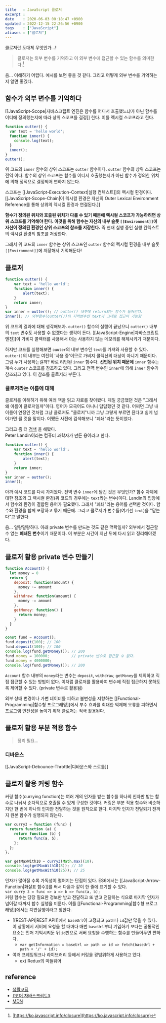 ```yaml
---
title   : JavaScript 클로저 
excerpt : 
date    : 2020-06-03 00:18:47 +0900
updated : 2022-12-15 22:26:56 +0900
tags    : ["JavaScript"]
aliases : ["클로저"]
---
```



클로저란 도대체 무엇인가...!

> 클로저는 외부 변수를 기억하고 이 외부 변수에 접근할 수 있는 함수를 의미한다.[^1]

음... 이해하기 어렵다. 예시를 보면 좋을 것 같다. 그리고 어떻게 외부 변수를 기억하는지 알면 좋겠다.

## 함수가 외부 변수를 기억하다

[[JavaScript-Scope|자바스크립트 엔진은 함수를 어디서 호출했느냐가 아닌 함수를 어디에 정의했는지에 따라 상위 스코프를 결정]] 한다. 이를 렉시컬 스코프라고 한다. 

```javascript
function outter() {
  var text = 'hello world';
  function inner() {	
    console.log(text);
  }
  inner(); 
}
outter();
```

위 코드의 `inner` 함수의 상위 스코프는 `outter` 함수이다. `outter` 함수의 상위 스코프는 전역 이다. 함수의 상위 스코프는 함수를 어디서 호출했는지가 아닌 함수가 정의한 위치에 의해 정적으로 결정되어 변하지 않는다. 

스코프는 [[JavaScript-Execution-Context|실행 컨텍스트]]의 렉시컬 환경이다. [[JavaScript-Scope-Chain|이 렉시컬 환경은 자신의 Outer Lexical Environment Reference를 통해 상위의 렉시컬 환경과 연결된다.]]

**함수가 정의된 위치와 호출된 위치가 다를 수 있기 때문에 렉시컬 스코프가 가능하려면 상위 스코프를 기억해야 한다. 이것을 위해 함수는 자신의 내부 슬롯 `[[Environment]]`에 자신이 정의된 환경인 상위 스코프의 참조를 저장한다.** 즉 현재 실행 중인 실행 컨텍스트의 렉시컬 환경의 참조를 저장한다.  

그래서 위 코드의 `inner` 함수는 상위 스코프인 `outter` 함수의 렉시컬 환경을 내부 슬롯 `[[Environment]]`에 저장해서 기억해둔다!


## 클로저 
```javascript
function outter() {
	var text = 'hello world';
	function inner() {
		alert(text);
	}
	return inner;
}
var inner = outter(); // outter() 내부에 return되는 함수가 들어간다. 
inner(); // 외부함수(outter())의 지역변수인 text가 그대로 접근이 가능함 
```

위 코드의 결과에 대해 생각해보자. `outter()` 함수의 실행이 끝났으니 `outter()` 내부의 `text` 변수도 사용할 수 없겠다는 생각이 든다. [[JavaScript-Engine|자바스크립트 엔진]]이 가비지 콜렉터를 사용해서 더는 사용하지 않는 메모리를 해제시키기 때문이다.  

하지만 코드를 실행해보면 `ouuter`의 내부 변수인 `text`를 가져와 사용할 수 있다. 
`outter()`의 내부는 여전히 '사용 중'이므로 가비지 콜렉션의 대상이 아니기 때문이다. 그럼 누가 사용하는걸까? 바로 리턴된 `inner` 함수다. **선언된 위치 때문에** `inner` 함수는 계속 `ouuter` 스코프를 참조하고 있다. 그리고 전역 변수인 `inner`에 의해 `inner` 함수가 참조되고 있다. 이 참조를 클로저라 부른다.

### 클로저라는 이름에 대해

클로저를 이해하기 위해 여러 책을 읽고 자료를 찾아봤다. 제일 궁금했던 것은 "그래서 왜 이름이 클로저일까"이다. 
영어가 모국어도 아니니 답답했던 것 같다. 어쩌면 그냥 내 이름이 연정인 것처럼 그냥 클로저도 "클로저"니까 그냥 그렇게 부르면 된다고 쉽게 넘어가면 될 것을 말이다. 어쨌든 사전에 검색해보니 "폐쇄"라는 뜻이었다.

그리고 좀 더 [검색](https://www.reddit.com/r/javascript/comments/9jgcfd/why_is_it_called_a_closure_anyway/) 을 해봤다.  
Peter Landin이라는 컴퓨터 과학자가 만든 용어라고 한다. 
```javascript
function outter() {
	var text = 'hello world';
	function inner() {
		alert(text);
	}
	return inner;
}
var inner = outter();
inner();
```
아까 예시 코드를 다시 가져왔다. 전역 변수 `inner`에 담긴 것은 무엇인가? 함수 자체에 대한 참조와 그 렉시컬 환경(위 코드의 경우에는 `text`라는 변수)이다. 
Landin의 입장에서 함수와 환경이 결합된 용어가 필요했다. 그래서 "폐쇄"라는 용어를 선택한 것이다. 함수와 환경을 함께 포장하고 묶기 때문에. 그리고 클로저가 변수들(여기선 `text`)을 "닫는다"고 말한다.

음... 알랑말랑하다. 아래 private 변수를 만드는 것도 같은 맥락일까? 외부에서 접근할 수 없는 **폐쇄된 변수**이기 때문이다. 이 부분은 시간이 지난 뒤에 다시 읽고 정리해야겠다.

## 클로저 활용 private 변수 만들기  
```javascript
function Account() {
  let money = 0
  return {
    deposit: function(amount) {
      money += amount 
    },
    withdraw: function(amount) {
      money -= amount
    },
    getMoney: function() {
      return money;
    }
  }
}

const fund = Account();
fund.deposit(100); // 100
fund.deposit(100); // 100
console.log(fund.getMoney()); // 200
fund.money = 100000;          // private 변수로 접근할 수 없다. 
fund.money = 4000000;
console.log(fund.getMoney()); // 200
```
`Account` 함수 내부의 `money`라는 변수는 `deposit`, `withdraw`, `getMoney`를 제외하고 직접 접근할 수 있는 방법이 없다. 이처럼 클로저를 활용하여 변수에 직접 접근하지 못하도록 제어할 수 있다. (private 변수로 활용됨)  

외부 상태 변경이나 가변 데이터를 피하고 불변성을 지향하는 [[Functional-Programming|함수형 프로그래밍]]에서 부수 효과를 최대한 억제해 오류를 피하면서 프로그램 안전성을 높이기 위해 클로저는 적극 활용된다.

## 클로저 활용 부분 적용 함수
> 정리 필요...

### 디바운스
[[JavaScript-Debounce-Throttle|디바운스와 스로틀]]


## 클로저 활용 커링 함수 
커링 함수(currying function)는 여러 개의 인자를 받는 함수를 하나의 인자만 받는 함수로 나눠서 순차적으로 호출될 수 있게 구성한 것이다. 커링은 부분 적용 함수와 비슷하지만 한 번에 하나의 인자만 전달하는 것을 원칙으로 한다. 마지막 인자가 전달되기 전까지 원본 함수가 실행되지 않는다.  

```javascript
var curry3 = function (func) {
  return function (a) {
    return function (b) {
	  return func(a, b);
	};
  };
};

var getMaxWith10 = curry3(Math.max)(10);
console.log(getMaxWith10(8)); // 10
console.log(getMaxWith10(25)); // 25
```
인자가 많아질 수록 가독성이 떨어지는 단점이 있다. ES6에서는 [[JavaScript-Arrow-Function|화살표 함수]]를 써서 다음과 같이 한 줄에 표기할 수 있다.  
`var curry 3 = func => a => b => func(a, b);`  
커링 함수는 당장 필요한 정보만 받고 전달하고 또 받고 전달하는 식으로 마지막 인자가 넘어갈 때까지 함수 실행을 미룬다. 이를 [[Functional-Programming|함수형 프로그래밍]]에서는 지연실행이라고 칭한다.   
- [[REST-API|REST API]]에서 `baseUrl`이 고정되고 `path`나 `id`값만 많을 수 있다. 이 상황에서 서버에 요청을 할 때마다 매번 `baseUrl`부터 기입하기 보다는 공통적인 요소는 먼저 기억시켜둔 뒤 `id`만으로 서버 요청을 수행하는 함수를 만들어두면 편하다.  
	- `var getInformation = baseUrl => path => id => fetch(baseUrl + path + '/' + id);`
- 여러 프레임워크나 라이브러리 등에서 커링을 광범위하게 사용하고 있다.
	- ex) Redux의 미들웨어 

## reference
- [생활코딩](https://opentutorials.org/course/743/6544)
- [⟪코어 자바스크립트⟫](http://www.kyobobook.co.kr/product/detailViewKor.laf?ejkGb=KOR&mallGb=KOR&barcode=9791158391720&orderClick=LAG&Kc=)
- [MDN](https://developer.mozilla.org/ko/docs/Web/JavaScript/Closures)


[^1]: [https://ko.javascript.info/closure](https://ko.javascript.info/closure)